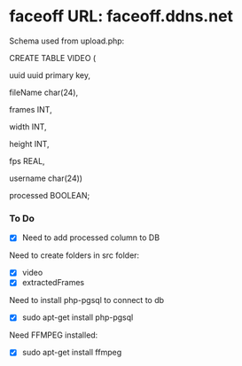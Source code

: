 # faceoff URL: faceoff.ddns.net

Schema used from upload.php:

CREATE TABLE VIDEO (

 uuid uuid primary key,
 
  fileName char(24),
  
  frames INT,
  
  width INT,
  
  height INT,
  
  fps REAL,
  
  username char(24))
  
  processed BOOLEAN;

### To Do
- [x] Need to add processed column to DB

Need to create folders in src folder:
- [x] video
- [x] extractedFrames

Need to install php-pgsql to connect to db
- [x] sudo apt-get install php-pgsql

Need FFMPEG installed:
- [x] sudo apt-get install ffmpeg
